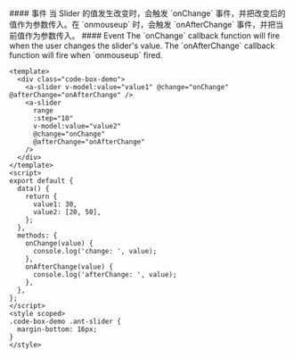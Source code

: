 <cn>
#### 事件
当 Slider 的值发生改变时，会触发 `onChange` 事件，并把改变后的值作为参数传入。在 `onmouseup` 时，会触发 `onAfterChange` 事件，并把当前值作为参数传入。
</cn>

<us>
#### Event
The `onChange` callback function will fire when the user changes the slider's value.
The `onAfterChange` callback function will fire when `onmouseup` fired.
</us>

```vue
<template>
  <div class="code-box-demo">
    <a-slider v-model:value="value1" @change="onChange" @afterChange="onAfterChange" />
    <a-slider
      range
      :step="10"
      v-model:value="value2"
      @change="onChange"
      @afterChange="onAfterChange"
    />
  </div>
</template>
<script>
export default {
  data() {
    return {
      value1: 30,
      value2: [20, 50],
    };
  },
  methods: {
    onChange(value) {
      console.log('change: ', value);
    },
    onAfterChange(value) {
      console.log('afterChange: ', value);
    },
  },
};
</script>
<style scoped>
.code-box-demo .ant-slider {
  margin-bottom: 16px;
}
</style>
```
